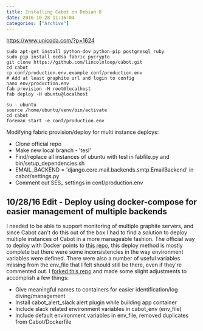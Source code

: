 ```yaml
---
title: Installing Cabot on Debian 8
date: 2016-10-28 11:16:04
categories: ["Archive"]
---
```


https://www.unicoda.com/?p=1624

```
sudo apt-get install python-dev python-pip postgresql ruby
sudo pip install ecdsa fabric pycrypto
git clone https://github.com/lincolnloop/cabot.git
cd cabot
cp conf/production.env.example conf/production.env
# Add at least graphite url and login to config
nano env/production.env
fab provision -H root@localhost
fab deploy -H ubuntu@localhost

su - ubuntu
source /home/ubuntu/venv/bin/activate
cd cabot
foreman start -e conf/production.env

```

Modifying fabric provision/deploy for multi instance deploys:

* Clone official repo
* Make new local branch - 'tesl'
* Find/replace all instances of ubuntu with tesl in fabfile.py and bin/setup_dependencies.sh
* EMAIL_BACKEND = 'django.core.mail.backends.smtp.EmailBackend' in cabot/settings.py
* Comment out SES_ settings in conf/production.env

## 10/28/16 Edit - Deploy using docker-compose for easier management of multiple backends

I needed to be able to support monitoring of multiple graphite servers, and since Cabot can't do this out of the box I had to find a solution to deploy multiple instances of Cabot in a more manageable fashion. The official way to deploy with Docker points to [this repo](https://github.com/shoonoise/cabot-docker), this deploy method is mostly complete but there were some inconsistencies in the way environment variables were defined. There were also a number of useful variables missing from the env_file that I felt should still be there, even if they're commented out. I [forked this repo](https://github.com/mikeder/cabot-docker) and made some slight adjustments to accomplish a few things:

* Give meaningful names to containers for easier identification/log diving/management 
* Install cabot_alert_slack alert plugin while building app container
* Include slack related environment variables in cabot_env (env_file)
* Include default environment variables in env_file, removed duplicates from Cabot/Dockerfile